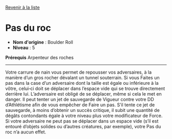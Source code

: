 [Revenir à la liste](list.md)

# Pas du roc

 * **Nom d'origine** : Boulder Roll
 * **Niveau** : 5


<p><strong>Prérequis</strong> Arpenteur des roches</p>
<hr>
<p>Votre carrure de nain vous permet de repousser vos adversaires, à la manière d’un gros rocher dévalant un tunnel souterrain. Si vous Faites un pas dans la case d’un adversaire dont la taille est égale ou inférieure à la vôtre, celui‑ci doit se déplacer dans l’espace vide qui se trouve directement derrière lui. L’adversaire est obligé de se déplacer, même si cela le met en danger. Il peut tenter un jet de sauvegarde de Vigueur contre votre DD d’Athlétisme afin de vous empêcher de Faire un pas. S’il tente ce jet de sauvegarde, à moins d’obtenir un succès critique, il subit une quantité de dégâts contondants égale à votre niveau plus votre modificateur de Force. Si votre adversaire ne peut pas se déplacer dans un espace vide (s’il est entouré d’objets solides ou d’autres créatures, par exemple), votre Pas du roc n’a aucun effet.</p>